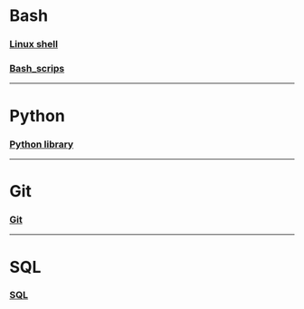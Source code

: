 # Bash

### [Linux shell](Bash/Linux_command.md)
### [Bash_scrips](Bash/bash_script.md)

---

# Python

### [Python library](Python/README.md)

---

# Git

### [Git](Git/git_command.md)

---

# SQL

### [SQL](SQL/SQL.md)
